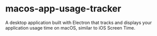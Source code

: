 # macos-app-usage-tracker
A desktop application built with Electron that tracks and displays your application usage time on macOS, similar to iOS Screen Time.
